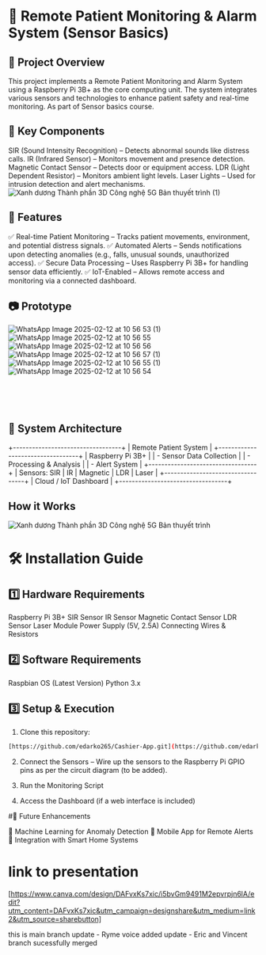 # 🏥 Remote Patient Monitoring & Alarm System (Sensor Basics)

## 📌 Project Overview

This project implements a Remote Patient Monitoring and Alarm System using a Raspberry Pi 3B+ as the core computing unit. The system integrates various sensors and technologies to       enhance patient safety and real-time monitoring. As part of Sensor basics course.

## 📡 Key Components

  SIR (Sound Intensity Recognition) – Detects abnormal sounds like distress calls.
  IR (Infrared Sensor) – Monitors movement and presence detection.
  Magnetic Contact Sensor – Detects door or equipment access.
  LDR (Light Dependent Resistor) – Monitors ambient light levels.
  Laser Lights – Used for intrusion detection and alert mechanisms.
  ![Xanh dương Thành phần 3D Công nghệ 5G Bản thuyết trình (1)](https://github.com/user-attachments/assets/4840fa9d-6a42-4a1b-97db-b1f8ea12d720)


## 🔧 Features

  ✅ Real-time Patient Monitoring – Tracks patient movements, environment, and potential distress signals.
  ✅ Automated Alerts – Sends notifications upon detecting anomalies (e.g., falls, unusual sounds, unauthorized access).
  ✅ Secure Data Processing – Uses Raspberry Pi 3B+ for handling sensor data efficiently.
  ✅ IoT-Enabled – Allows remote access and monitoring via a connected dashboard.


## 📷 Prototype
![WhatsApp Image 2025-02-12 at 10 56 53 (1)](https://github.com/user-attachments/assets/180c7d75-6be1-4307-bc3d-ffac6bdbb11c)
![WhatsApp Image 2025-02-12 at 10 56 55](https://github.com/user-attachments/assets/7fdbc626-308a-4ff9-9352-5e23e6424e02)
![WhatsApp Image 2025-02-12 at 10 56 56](https://github.com/user-attachments/assets/c3e223de-6030-4ae5-8d40-37b9a57cdcf2)
![WhatsApp Image 2025-02-12 at 10 56 57 (1)](https://github.com/user-attachments/assets/ff063390-04d8-47f2-9ffb-ad637d2b6c56)
![WhatsApp Image 2025-02-12 at 10 56 55 (1)](https://github.com/user-attachments/assets/0acd3aa7-7c6e-4da6-95cd-8966ff40271a)
![WhatsApp Image 2025-02-12 at 10 56 54](https://github.com/user-attachments/assets/bf3f0414-2a14-49fe-995d-3b23fc344095)


</br></br></br>

## 📌 System Architecture
+----------------------------------+
|      Remote Patient System       |
+----------------------------------+
| Raspberry Pi 3B+                 |
|  - Sensor Data Collection        |
|  - Processing & Analysis         |
|  - Alert System                  |
+----------------------------------+
| Sensors: SIR | IR | Magnetic | LDR | Laser |
+----------------------------------+
|       Cloud / IoT Dashboard      |
+----------------------------------+

## How it Works 
![Xanh dương Thành phần 3D Công nghệ 5G Bản thuyết trình](https://github.com/user-attachments/assets/60c009f5-f143-428d-b818-7cb319cb534d)


# 🛠 Installation Guide
## 1️⃣ Hardware Requirements

  Raspberry Pi 3B+
  SIR Sensor
  IR Sensor
  Magnetic Contact Sensor
  LDR Sensor
  Laser Module
  Power Supply (5V, 2.5A)
  Connecting Wires & Resistors

## 2️⃣ Software Requirements
  Raspbian OS (Latest Version)
  Python 3.x
  
## 3️⃣ Setup & Execution

1. Clone this repository:

```bash
[https://github.com/edarko265/Cashier-App.git](https://github.com/edarko265/Sensor_Basics.git)]
```
2. Connect the Sensors – Wire up the sensors to the Raspberry Pi GPIO pins as per the circuit diagram (to be added).

3. Run the Monitoring Script

4. Access the Dashboard (if a web interface is included)

#📌 Future Enhancements

🚀 Machine Learning for Anomaly Detection
🚀 Mobile App for Remote Alerts
🚀 Integration with Smart Home Systems


# link to presentation
 [https://www.canva.com/design/DAFvxKs7xic/i5bvGm9491M2epvrpjn6lA/edit?utm_content=DAFvxKs7xic&utm_campaign=designshare&utm_medium=link2&utm_source=sharebutton]


this is main branch
update - Ryme voice added
update - Eric and Vincent branch sucessfully merged

